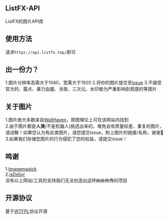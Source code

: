 ## ListFX-API
ListFX的图片API库
## 使用方法
请求`https://api.listfx.top/`即可
## 出一份力？
1.图片分辨率高需大于1080，宽需大于1920
2.将你的图片提交至[issue](https://github.com/xiaoka520/ListFX-API/issues)
3.不接受官方的、露点、暴力血腥、涉政、三次元、水印极为严重影响到观感的等图片
## 关于图片
1.图片绝大多数来自[WallHaven](https://wallhaven.cc/)，原图理论上可在该网站内找到<br/>
2.由于图片都是**人类**(不是机器人)挑选出来的，难免会有质量较差、重复的图片，请谅解！如果您认为有此类图片，请您提交issue，附上图片的链接/名称，谢谢🙏<br/>
3.如果我们存储您图片的行为侵犯了您的权益，请提交issue！
## 鸣谢
1.[Imagemagick](https://imagemagick.org/)<br/>
2.[jsDelivr](https://www.jsdelivr.net/)<br/>
没有以上网站/工具的支持我们无法创造出这样~~如此优秀~~的项目<br/>
## 开源协议
基于[WTFPL](http://www.wtfpl.net/)协议开源
